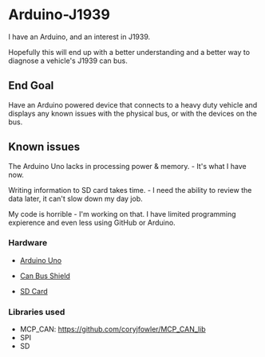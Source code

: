 # Arduino-J1939
I have an Arduino, and an interest in J1939.

Hopefully this will end up with a better understanding and a better way to diagnose a vehicle's J1939 can bus. 



## End Goal

Have an Arduino powered device that connects to a heavy duty vehicle and displays any known issues with the physical bus, or with the devices on the bus.

## Known issues

The Arduino Uno lacks in processing power & memory. - It's what I have now.

Writing information to SD card takes time. - I need the ability to review the data later, it can't slow down my day job.

My code is horrible - I'm working on that. I have limited programming expierence and even less using GitHub or Arduino.




### Hardware
* [Arduino Uno](http://www.banggood.com/UNO-R3-ATmega328P-Development-Board-For-Arduino-No-Cable-p-964163.html)

* [Can Bus Shield](https://www.aliexpress.com/item/CAN-BUS-Shield-for-Arduino/32569554666.html)

* [SD Card](https://www.amazon.com/Professional-SanDisk-MicroSDHC-requirements-recordings/dp/9791299625/)


### Libraries used
* MCP_CAN: https://github.com/coryjfowler/MCP_CAN_lib
* SPI
* SD
